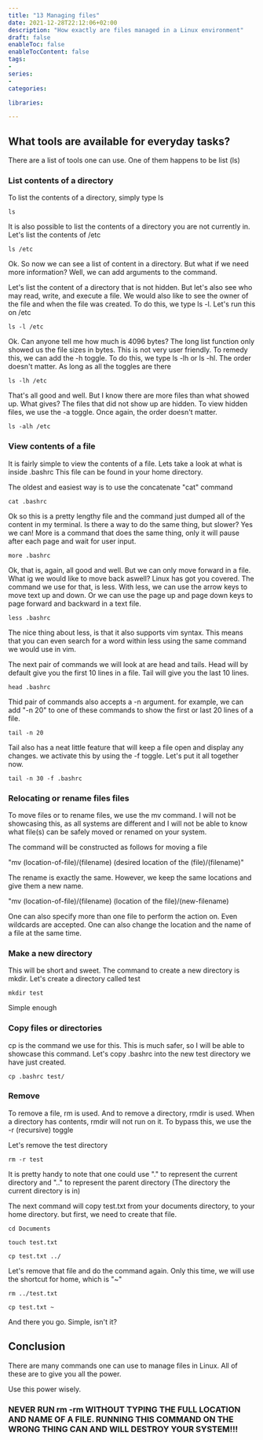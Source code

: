 ```yaml
---
title: "13 Managing files"
date: 2021-12-28T22:12:06+02:00
description: "How exactly are files managed in a Linux environment"
draft: false
enableToc: false
enableTocContent: false
tags:
-
series:
-
categories:

libraries:

---
```


## What tools are available for everyday tasks?

There are a list of tools one can use. One of them happens to be list (ls)

### List contents of a directory

To list the contents of a directory, simply type ls

```
ls
```

It is also possible to list the contents of a directory you are not currently in.
Let's list the contents of /etc

```
ls /etc
```

Ok. So now we can see a list of content in a directory. But what if we need more information?
Well, we can add arguments to the command. 

Let's list the content of a directory that is not hidden. But let's also see who may read, write, and execute a file. We would also like to see the owner of the file and when the file was created.
To do this, we type ls -l. Let's run this on /etc

```
ls -l /etc
```

Ok. Can anyone tell me how much is 4096 bytes? The long list function only showed us the file sizes in bytes. This is not very user friendly. 
To remedy this, we can add the -h toggle.
To do this, we type ls -lh or ls -hl.
The order doesn't matter. As long as all the toggles are there

```
ls -lh /etc
```

That's all good and well. But I know there are more files than what showed up. What gives?
The files that did not show up are hidden.
To view hidden files, we use the -a toggle.
Once again, the order doesn't matter.

```
ls -alh /etc
```

### View contents of a file

It is fairly simple to view the contents of a file.
Lets take a look at what is inside .bashrc
This file can be found in your home directory.

The oldest and easiest way is to use the concatenate "cat" command

```
cat .bashrc
```

Ok so this is a pretty lengthy file and the command just dumped all of the content in my terminal. Is there a way to do the same thing, but slower?
Yes we can!
More is a command that does the same thing, only it will pause after each page and wait for user input.

```
more .bashrc
```

Ok, that is, again, all good and well. But we can only move forward in a file.
What ig we would like to move back aswell?
Linux has got you covered.
The command we use for that, is less.
With less, we can use the arrow keys to move text up and down.
Or we can use the page up and page down keys to page forward and backward in a text file.

```
less .bashrc
```

The nice thing about less, is that it also supports vim syntax.
This means that you can even search for a word within less using the same command we would use in vim.

The next pair of commands we will look at are head and tails.
Head will by default give you the first 10 lines in a file.
Tail will give you the last 10 lines.

```
head .bashrc
```

Thid pair of commands also accepts a -n argument.
for example, we can add "-n 20" to one of these commands to show the first or last 20 lines of a file.

```
tail -n 20
```

Tail also has a neat little feature that will keep a file open and display any changes.
we activate this by using the -f toggle. Let's put it all together now.

```
tail -n 30 -f .bashrc
```

### Relocating or rename files files

To move files or to rename files, we use the mv command.
I will not be showcasing this, as all systems are different and I will not be able to know what file(s) can be safely moved or renamed on your system.

The command will be constructed as follows for moving a file

"mv (location-of-file)/(filename) (desired location of the (file)/(filename)"

The rename is exactly the same. However, we keep the same locations and give them a new name.

"mv (location-of-file)/(filename) (location of the file)/(new-filename)

One can also specify more than one file to perform the action on. Even wildcards are accepted.
One can also change the location and the name of a file at the same time.

### Make a new directory

This will be short and sweet.
The command to create a new directory is mkdir. 
Let's create a directory called test

```
mkdir test
```

Simple enough

### Copy files or directories

cp is the command we use for this.
This is much safer, so I will be able to showcase this command.
Let's copy .bashrc into the new test directory we have just created.

```
cp .bashrc test/
```

### Remove

To remove a file, rm is used. And to remove a directory, rmdir is used.
When a directory has contents, rmdir will not run on it.
To bypass this, we use the -r (recursive) toggle

Let's remove the test directory

```
rm -r test
```

It is pretty handy to note that one could use "." to represent the current directory and ".." to represent the parent directory (The directory the current directory is in)

The next command will copy test.txt from your documents directory, to your home directory.
but first, we need to create that file.

```
cd Documents
```

```
touch test.txt
```

```
cp test.txt ../
```

Let's remove that file and do the command again. Only this time, we will use the shortcut for home, which is "~"

```
rm ../test.txt
```

```
cp test.txt ~
```

And there you go. Simple, isn't it?

## Conclusion

There are many commands one can use to manage files in Linux.
All of these are to give you all the power.

Use this power wisely.

### NEVER RUN rm -rm WITHOUT TYPING THE FULL LOCATION AND NAME OF A FILE. RUNNING THIS COMMAND ON THE WRONG THING CAN AND WILL DESTROY YOUR SYSTEM!!!